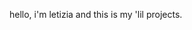 hello, i'm letizia and this is my 'lil projects.

<!---
ohmarcie/ohmarcie is a ✨ special ✨ repository because its `README.md` (this file) appears on your GitHub profile.
You can click the Preview link to take a look at your changes.
--->
